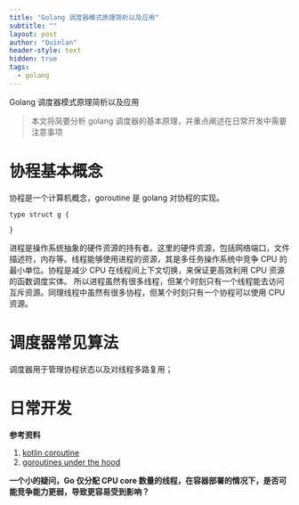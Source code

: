 ```yaml
---
title: "Golang 调度器模式原理简析以及应用"
subtitle: ""
layout: post
author: "Quinlan"
header-style: text
hidden: true
tags:
  - golang
---
```


Golang 调度器模式原理简析以及应用
> 本文将简要分析 golang 调度器的基本原理，并重点阐述在日常开发中需要注意事项

# 协程基本概念
协程是一个计算机概念，goroutine 是 golang 对协程的实现。
```golang
type struct g {

}
```

进程是操作系统抽象的硬件资源的持有者。这里的硬件资源，包括网络端口，文件描述符，内存等。线程能够使用进程的资源，其是多任务操作系统中竞争 CPU 的最小单位。协程是减少 CPU 在线程间上下文切换，来保证更高效利用 CPU 资源的函数调度实体。
所以进程虽然有很多线程，但某个时刻只有一个线程能去访问互斥资源。同理线程中虽然有很多协程，但某个时刻只有一个协程可以使用 CPU 资源。



# 调度器常见算法
调度器用于管理协程状态以及对线程多路复用；


# 日常开发



**参考资料**
1. [kotlin coroutine](https://subscription.packtpub.com/book/programming/9781788627160/1/ch01lvl1sec02/processes-threads-and-coroutines)
2. [goroutines under the hood](https://vitalcs.substack.com/p/goroutines-under-the-hood)



**一个小的疑问，Go 仅分配 CPU core 数量的线程，在容器部署的情况下，是否可能竞争能力更弱，导致更容易受到影响？**